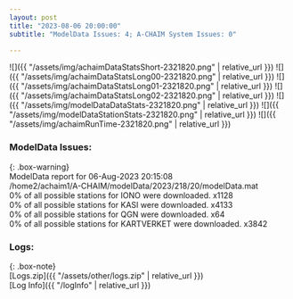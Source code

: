 ```yaml
---
layout: post
title: "2023-08-06 20:00:00"
subtitle: "ModelData Issues: 4; A-CHAIM System Issues: 0"

---
```


![]({{ "/assets/img/achaimDataStatsShort-2321820.png" | relative_url }})
![]({{ "/assets/img/achaimDataStatsLong00-2321820.png" | relative_url }})
![]({{ "/assets/img/achaimDataStatsLong01-2321820.png" | relative_url }})
![]({{ "/assets/img/achaimDataStatsLong02-2321820.png" | relative_url }})
![]({{ "/assets/img/modelDataDataStats-2321820.png" | relative_url }})
![]({{ "/assets/img/modelDataStationStats-2321820.png" | relative_url }})
![]({{ "/assets/img/achaimRunTime-2321820.png" | relative_url }})


### ModelData Issues:  
  
{: .box-warning}  
 ModelData report for 06-Aug-2023 20:15:08   
 /home2/achaim1/A-CHAIM/modelData/2023/218/20/modelData.mat   
 0% of all possible stations for IONO were downloaded. x1128   
 0% of all possible stations for KASI were downloaded. x4133   
 0% of all possible stations for QGN were downloaded. x64   
 0% of all possible stations for KARTVERKET were downloaded. x3842   
  


### Logs:  
  
{: .box-note}  
[Logs.zip]({{ "/assets/other/logs.zip" | relative_url }})  
[Log Info]({{ "/logInfo" | relative_url }})  
